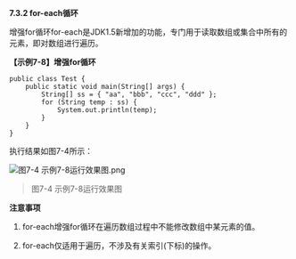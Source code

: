 **7.3.2 for-each循环**

   增强for循环for-each是JDK1.5新增加的功能，专门用于读取数组或集合中所有的元素，即对数组进行遍历。

**【示例7-8】增强for循环**

```
public class Test {
	public static void main(String[] args) {
		String[] ss = { "aa", "bbb", "ccc", "ddd" };
		for (String temp : ss) {
			System.out.println(temp);
		}
	}
}
```

   执行结果如图7-4所示：

![图7-4 示例7-8运行效果图.png](https://www.sxt.cn/360shop/Public/admin/UEditor/20170522/1495419535841440.png)

> 图7-4 示例7-8运行效果图

**注意事项**

1. for-each增强for循环在遍历数组过程中不能修改数组中某元素的值。

2. for-each仅适用于遍历，不涉及有关索引(下标)的操作。